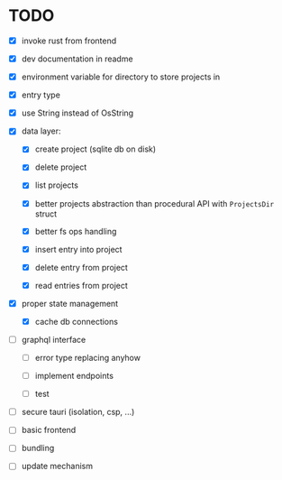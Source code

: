 # TODO

* [x] invoke rust from frontend

* [x] dev documentation in readme

* [x] environment variable for directory to store projects in

* [x] entry type

* [x] use String instead of OsString

* [x] data layer: 

  - [x] create project (sqlite db on disk)

  - [x] delete project  

  - [x] list projects  

  - [x] better projects abstraction than procedural API with 
    `ProjectsDir` struct

  - [x] better fs ops handling

  - [x] insert entry into project

  - [x] delete entry from project

  - [x] read entries from project

* [x] proper state management

  - [x] cache db connections

* [ ] graphql interface

  - [ ] error type replacing anyhow  
 
  - [ ] implement endpoints

  - [ ] test  

* [ ] secure tauri (isolation, csp, ...)

* [ ] basic frontend

* [ ] bundling

* [ ] update mechanism
